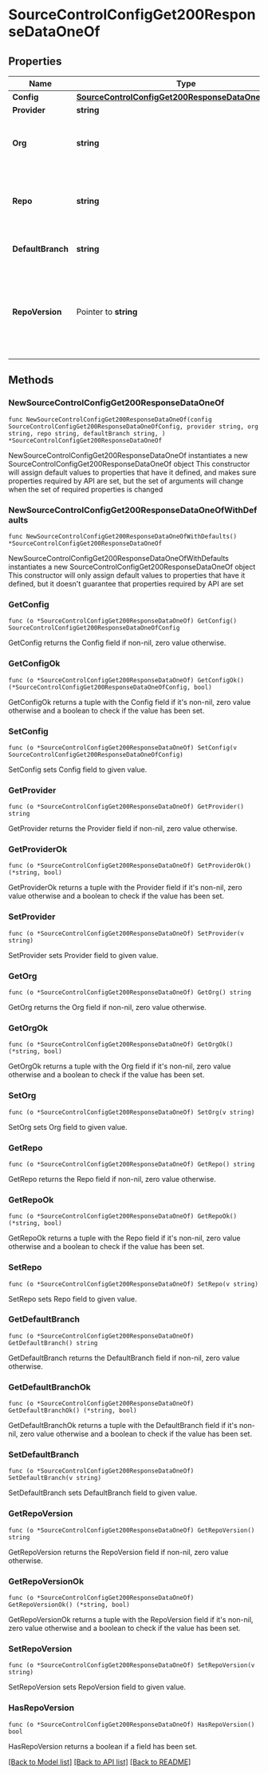 # SourceControlConfigGet200ResponseDataOneOf

## Properties

Name | Type | Description | Notes
------------ | ------------- | ------------- | -------------
**Config** | [**SourceControlConfigGet200ResponseDataOneOfConfig**](SourceControlConfigGet200ResponseDataOneOfConfig.md) |  | 
**Provider** | **string** |  | 
**Org** | **string** | The user or organization to which the repository belongs to. | 
**Repo** | **string** | The name of the repository you created to use with Retool. | 
**DefaultBranch** | **string** | The default branch, e.g., main. | 
**RepoVersion** | Pointer to **string** | Repositories using Toolscript are 2.0.0. Repositories using legacy YAML are 1.0.0. | [optional] 

## Methods

### NewSourceControlConfigGet200ResponseDataOneOf

`func NewSourceControlConfigGet200ResponseDataOneOf(config SourceControlConfigGet200ResponseDataOneOfConfig, provider string, org string, repo string, defaultBranch string, ) *SourceControlConfigGet200ResponseDataOneOf`

NewSourceControlConfigGet200ResponseDataOneOf instantiates a new SourceControlConfigGet200ResponseDataOneOf object
This constructor will assign default values to properties that have it defined,
and makes sure properties required by API are set, but the set of arguments
will change when the set of required properties is changed

### NewSourceControlConfigGet200ResponseDataOneOfWithDefaults

`func NewSourceControlConfigGet200ResponseDataOneOfWithDefaults() *SourceControlConfigGet200ResponseDataOneOf`

NewSourceControlConfigGet200ResponseDataOneOfWithDefaults instantiates a new SourceControlConfigGet200ResponseDataOneOf object
This constructor will only assign default values to properties that have it defined,
but it doesn't guarantee that properties required by API are set

### GetConfig

`func (o *SourceControlConfigGet200ResponseDataOneOf) GetConfig() SourceControlConfigGet200ResponseDataOneOfConfig`

GetConfig returns the Config field if non-nil, zero value otherwise.

### GetConfigOk

`func (o *SourceControlConfigGet200ResponseDataOneOf) GetConfigOk() (*SourceControlConfigGet200ResponseDataOneOfConfig, bool)`

GetConfigOk returns a tuple with the Config field if it's non-nil, zero value otherwise
and a boolean to check if the value has been set.

### SetConfig

`func (o *SourceControlConfigGet200ResponseDataOneOf) SetConfig(v SourceControlConfigGet200ResponseDataOneOfConfig)`

SetConfig sets Config field to given value.


### GetProvider

`func (o *SourceControlConfigGet200ResponseDataOneOf) GetProvider() string`

GetProvider returns the Provider field if non-nil, zero value otherwise.

### GetProviderOk

`func (o *SourceControlConfigGet200ResponseDataOneOf) GetProviderOk() (*string, bool)`

GetProviderOk returns a tuple with the Provider field if it's non-nil, zero value otherwise
and a boolean to check if the value has been set.

### SetProvider

`func (o *SourceControlConfigGet200ResponseDataOneOf) SetProvider(v string)`

SetProvider sets Provider field to given value.


### GetOrg

`func (o *SourceControlConfigGet200ResponseDataOneOf) GetOrg() string`

GetOrg returns the Org field if non-nil, zero value otherwise.

### GetOrgOk

`func (o *SourceControlConfigGet200ResponseDataOneOf) GetOrgOk() (*string, bool)`

GetOrgOk returns a tuple with the Org field if it's non-nil, zero value otherwise
and a boolean to check if the value has been set.

### SetOrg

`func (o *SourceControlConfigGet200ResponseDataOneOf) SetOrg(v string)`

SetOrg sets Org field to given value.


### GetRepo

`func (o *SourceControlConfigGet200ResponseDataOneOf) GetRepo() string`

GetRepo returns the Repo field if non-nil, zero value otherwise.

### GetRepoOk

`func (o *SourceControlConfigGet200ResponseDataOneOf) GetRepoOk() (*string, bool)`

GetRepoOk returns a tuple with the Repo field if it's non-nil, zero value otherwise
and a boolean to check if the value has been set.

### SetRepo

`func (o *SourceControlConfigGet200ResponseDataOneOf) SetRepo(v string)`

SetRepo sets Repo field to given value.


### GetDefaultBranch

`func (o *SourceControlConfigGet200ResponseDataOneOf) GetDefaultBranch() string`

GetDefaultBranch returns the DefaultBranch field if non-nil, zero value otherwise.

### GetDefaultBranchOk

`func (o *SourceControlConfigGet200ResponseDataOneOf) GetDefaultBranchOk() (*string, bool)`

GetDefaultBranchOk returns a tuple with the DefaultBranch field if it's non-nil, zero value otherwise
and a boolean to check if the value has been set.

### SetDefaultBranch

`func (o *SourceControlConfigGet200ResponseDataOneOf) SetDefaultBranch(v string)`

SetDefaultBranch sets DefaultBranch field to given value.


### GetRepoVersion

`func (o *SourceControlConfigGet200ResponseDataOneOf) GetRepoVersion() string`

GetRepoVersion returns the RepoVersion field if non-nil, zero value otherwise.

### GetRepoVersionOk

`func (o *SourceControlConfigGet200ResponseDataOneOf) GetRepoVersionOk() (*string, bool)`

GetRepoVersionOk returns a tuple with the RepoVersion field if it's non-nil, zero value otherwise
and a boolean to check if the value has been set.

### SetRepoVersion

`func (o *SourceControlConfigGet200ResponseDataOneOf) SetRepoVersion(v string)`

SetRepoVersion sets RepoVersion field to given value.

### HasRepoVersion

`func (o *SourceControlConfigGet200ResponseDataOneOf) HasRepoVersion() bool`

HasRepoVersion returns a boolean if a field has been set.


[[Back to Model list]](../README.md#documentation-for-models) [[Back to API list]](../README.md#documentation-for-api-endpoints) [[Back to README]](../README.md)


